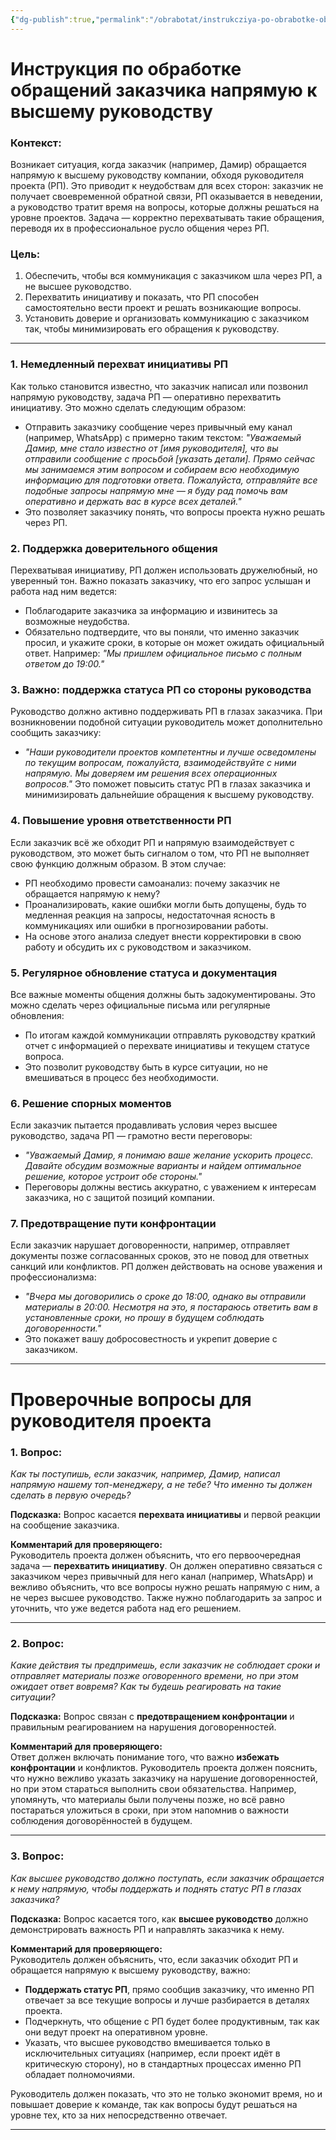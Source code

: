 ```yaml
---
{"dg-publish":true,"permalink":"/obrabotat/instrukcziya-po-obrabotke-obrashhenij-zakazchika-napryamuyu-k-vysshemu-rukovodstvu/"}
---
```



# Инструкция по обработке обращений заказчика напрямую к высшему руководству

### Контекст:
Возникает ситуация, когда заказчик (например, Дамир) обращается напрямую к высшему руководству компании, обходя руководителя проекта (РП). Это приводит к неудобствам для всех сторон: заказчик не получает своевременной обратной связи, РП оказывается в неведении, а руководство тратит время на вопросы, которые должны решаться на уровне проектов. Задача — корректно перехватывать такие обращения, переводя их в профессиональное русло общения через РП.

### Цель:
1. Обеспечить, чтобы вся коммуникация с заказчиком шла через РП, а не высшее руководство.
2. Перехватить инициативу и показать, что РП способен самостоятельно вести проект и решать возникающие вопросы.
3. Установить доверие и организовать коммуникацию с заказчиком так, чтобы минимизировать его обращения к руководству.

---

### 1. Немедленный перехват инициативы РП
Как только становится известно, что заказчик написал или позвонил напрямую руководству, задача РП — оперативно перехватить инициативу. Это можно сделать следующим образом:
   - Отправить заказчику сообщение через привычный ему канал (например, WhatsApp) с примерно таким текстом:
     _"Уважаемый Дамир, мне стало известно от [имя руководителя], что вы отправили сообщение с просьбой [указать детали]. Прямо сейчас мы занимаемся этим вопросом и собираем всю необходимую информацию для подготовки ответа. Пожалуйста, отправляйте все подобные запросы напрямую мне — я буду рад помочь вам оперативно и держать вас в курсе всех деталей."_ 
   - Это позволяет заказчику понять, что вопросы проекта нужно решать через РП.

### 2. Поддержка доверительного общения
Перехватывая инициативу, РП должен использовать дружелюбный, но уверенный тон. Важно показать заказчику, что его запрос услышан и работа над ним ведется:
   - Поблагодарите заказчика за информацию и извинитесь за возможные неудобства.
   - Обязательно подтвердите, что вы поняли, что именно заказчик просил, и укажите сроки, в которые он может ожидать официальный ответ. Например: _"Мы пришлем официальное письмо с полным ответом до 19:00."_

### 3. Важно: поддержка статуса РП со стороны руководства
Руководство должно активно поддерживать РП в глазах заказчика. При возникновении подобной ситуации руководитель может дополнительно сообщить заказчику:
   - _"Наши руководители проектов компетентны и лучше осведомлены по текущим вопросам, пожалуйста, взаимодействуйте с ними напрямую. Мы доверяем им решения всех операционных вопросов."_ 
   Это поможет повысить статус РП в глазах заказчика и минимизировать дальнейшие обращения к высшему руководству.

### 4. Повышение уровня ответственности РП
Если заказчик всё же обходит РП и напрямую взаимодействует с руководством, это может быть сигналом о том, что РП не выполняет свою функцию должным образом. В этом случае:
   - РП необходимо провести самоанализ: почему заказчик не обращается напрямую к нему?
   - Проанализировать, какие ошибки могли быть допущены, будь то медленная реакция на запросы, недостаточная ясность в коммуникациях или ошибки в прогнозировании работы.
   - На основе этого анализа следует внести корректировки в свою работу и обсудить их с руководством и заказчиком.

### 5. Регулярное обновление статуса и документация
Все важные моменты общения должны быть задокументированы. Это можно сделать через официальные письма или регулярные обновления:
   - По итогам каждой коммуникации отправлять руководству краткий отчет с информацией о перехвате инициативы и текущем статусе вопроса.
   - Это позволит руководству быть в курсе ситуации, но не вмешиваться в процесс без необходимости.

### 6. Решение спорных моментов
Если заказчик пытается продавливать условия через высшее руководство, задача РП — грамотно вести переговоры:
   - _"Уважаемый Дамир, я понимаю ваше желание ускорить процесс. Давайте обсудим возможные варианты и найдем оптимальное решение, которое устроит обе стороны."_
   - Переговоры должны вестись аккуратно, с уважением к интересам заказчика, но с защитой позиций компании.

### 7. Предотвращение пути конфронтации
Если заказчик нарушает договоренности, например, отправляет документы позже согласованных сроков, это не повод для ответных санкций или конфликтов. РП должен действовать на основе уважения и профессионализма:
   - _"Вчера мы договорились о сроке до 18:00, однако вы отправили материалы в 20:00. Несмотря на это, я постараюсь ответить вам в установленные сроки, но прошу в будущем соблюдать договоренности."_ 
   - Это покажет вашу добросовестность и укрепит доверие с заказчиком.

---
# Проверочные вопросы для руководителя проекта

### 1. **Вопрос:**
*Как ты поступишь, если заказчик, например, Дамир, написал напрямую нашему топ-менеджеру, а не тебе? Что именно ты должен сделать в первую очередь?*

**Подсказка:** Вопрос касается **перехвата инициативы** и первой реакции на сообщение заказчика.

**Комментарий для проверяющего:**  
Руководитель проекта должен объяснить, что его первоочередная задача — **перехватить инициативу**. Он должен оперативно связаться с заказчиком через привычный для него канал (например, WhatsApp) и вежливо объяснить, что все вопросы нужно решать напрямую с ним, а не через высшее руководство. Также нужно поблагодарить за запрос и уточнить, что уже ведется работа над его решением.

---

### 2. **Вопрос:**
*Какие действия ты предпримешь, если заказчик не соблюдает сроки и отправляет материалы позже оговоренного времени, но при этом ожидает ответ вовремя? Как ты будешь реагировать на такие ситуации?*

**Подсказка:** Вопрос связан с **предотвращением конфронтации** и правильным реагированием на нарушения договоренностей.

**Комментарий для проверяющего:**  
Ответ должен включать понимание того, что важно **избежать конфронтации** и конфликтов. Руководитель проекта должен пояснить, что нужно вежливо указать заказчику на нарушение договоренностей, но при этом стараться выполнить свои обязательства. Например, упомянуть, что материалы были получены позже, но всё равно постараться уложиться в сроки, при этом напомнив о важности соблюдения договорённостей в будущем.

---

### 3. **Вопрос:**
*Как высшее руководство должно поступать, если заказчик обращается к нему напрямую, чтобы поддержать и поднять статус РП в глазах заказчика?*

**Подсказка:** Вопрос касается того, как **высшее руководство** должно демонстрировать важность РП и направлять заказчика к нему.

**Комментарий для проверяющего:**  
Руководитель должен объяснить, что, если заказчик обходит РП и обращается напрямую к высшему руководству, важно:
- **Поддержать статус РП**, прямо сообщив заказчику, что именно РП отвечает за все текущие вопросы и лучше разбирается в деталях проекта.
- Подчеркнуть, что общение с РП будет более продуктивным, так как они ведут проект на оперативном уровне.
- Указать, что высшее руководство вмешивается только в исключительных ситуациях (например, если проект идёт в критическую сторону), но в стандартных процессах именно РП обладает полномочиями.
  
Руководитель должен показать, что это не только экономит время, но и повышает доверие к команде, так как вопросы будут решаться на уровне тех, кто за них непосредственно отвечает.

---

